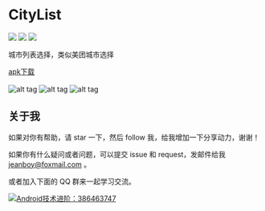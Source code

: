 # CityList

![](https://img.shields.io/badge/platform-Android-brightgreen.svg) ![](https://img.shields.io/badge/language-java-yellow.svg) ![](https://img.shields.io/badge/license-Apache--2.0-blue.svg)

城市列表选择，类似美团城市选择


[apk下载](https://github.com/freekite/CityList/blob/master/apk/citylist.apk)  
</br>
![alt tag](https://github.com/freekite/CityList/blob/master/screenshot/screenshot00.jpg)
![alt tag](https://github.com/freekite/CityList/blob/master/screenshot/screenshot01.jpg)
![alt tag](https://github.com/freekite/CityList/blob/master/screenshot/screenshot02.jpg)

## 关于我

如果对你有帮助，请 star 一下，然后 follow 我，给我增加一下分享动力，谢谢！

如果你有什么疑问或者问题，可以提交 issue 和 request，发邮件给我 jeanboy@foxmail.com 。

或者加入下面的 QQ 群来一起学习交流。

<a target="_blank" href="//shang.qq.com/wpa/qunwpa?idkey=bbbd62c0860ce7c1a6119030f51df102bb0d3ecc12cf66b4d8887941233c6e78"><img border="0" src="//pub.idqqimg.com/wpa/images/group.png" alt="Android技术进阶：386463747" title="Android技术进阶：386463747"></a>
